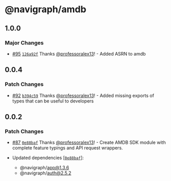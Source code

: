 # @navigraph/amdb

## 1.0.0

### Major Changes

- [#95](https://github.com/Navigraph/navigraph-js-sdk/pull/95) [`126a92f`](https://github.com/Navigraph/navigraph-js-sdk/commit/126a92faeb146238e12aad646918c946be7da071) Thanks [@professoralex13](https://github.com/professoralex13)! - Added ASRN to amdb

## 0.0.4

### Patch Changes

- [#92](https://github.com/Navigraph/navigraph-js-sdk/pull/92) [`b394c59`](https://github.com/Navigraph/navigraph-js-sdk/commit/b394c599fd8114852699598d1cf57bd01b917000) Thanks [@professoralex13](https://github.com/professoralex13)! - Added missing exports of types that can be useful to developers

## 0.0.2

### Patch Changes

- [#87](https://github.com/Navigraph/navigraph-js-sdk/pull/87) [`0e88baf`](https://github.com/Navigraph/navigraph-js-sdk/commit/0e88baff14209d4179ee0f70b2292626817cd2f4) Thanks [@professoralex13](https://github.com/professoralex13)! - Create AMDB SDK module with complete feature typings and API request wrappers.

- Updated dependencies [[`0e88baf`](https://github.com/Navigraph/navigraph-js-sdk/commit/0e88baff14209d4179ee0f70b2292626817cd2f4)]:
  - @navigraph/app@1.3.6
  - @navigraph/auth@2.5.2
